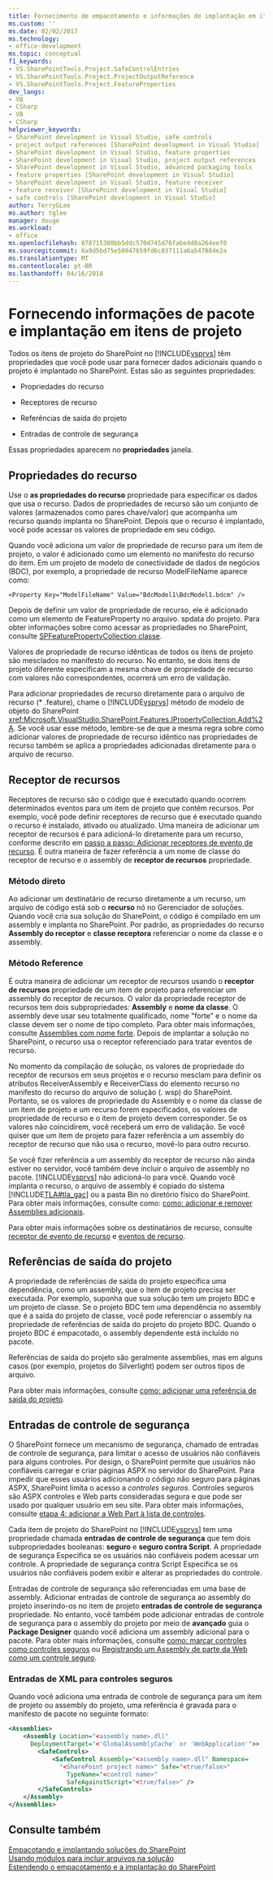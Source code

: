 ```yaml
---
title: Fornecimento de empacotamento e informações de implantação em itens de projeto | Microsoft Docs
ms.custom: ''
ms.date: 02/02/2017
ms.technology:
- office-development
ms.topic: conceptual
f1_keywords:
- VS.SharePointTools.Project.SafeControlEntries
- VS.SharePointTools.Project.ProjectOutputReference
- VS.SharePointTools.Project.FeatureProperties
dev_langs:
- VB
- CSharp
- VB
- CSharp
helpviewer_keywords:
- SharePoint development in Visual Studio, safe controls
- project output references [SharePoint development in Visual Studio]
- SharePoint development in Visual Studio, feature properties
- SharePoint development in Visual Studio, project output references
- SharePoint development in Visual Studio, advanced packaging tools
- feature properties [SharePoint development in Visual Studio]
- SharePoint development in Visual Studio, feature receiver
- feature receiver [SharePoint development in Visual Studio]
- safe controls [SharePoint development in Visual Studio]
author: TerryGLee
ms.author: tglee
manager: douge
ms.workload:
- office
ms.openlocfilehash: 078715380bb5ddc570d745d76fabe4d8a264eef0
ms.sourcegitcommit: 6a9d5bd75e50947659fd6c837111a6a547884e2a
ms.translationtype: MT
ms.contentlocale: pt-BR
ms.lasthandoff: 04/16/2018
---
```

# <a name="providing-packaging-and-deployment-information-in-project-items"></a>Fornecendo informações de pacote e implantação em itens de projeto
  Todos os itens de projeto do SharePoint no [!INCLUDE[vsprvs](../sharepoint/includes/vsprvs-md.md)] têm propriedades que você pode usar para fornecer dados adicionais quando o projeto é implantado no SharePoint. Estas são as seguintes propriedades:  
  
-   Propriedades do recurso  
  
-   Receptores de recurso  
  
-   Referências de saída do projeto  
  
-   Entradas de controle de segurança  
  
 Essas propriedades aparecem no **propriedades** janela.  
  
## <a name="feature-properties"></a>Propriedades do recurso  
 Use o **as propriedades do recurso** propriedade para especificar os dados que usa o recurso. Dados de propriedades de recurso são um conjunto de valores (armazenados como pares chave/valor) que acompanha um recurso quando implanta no SharePoint. Depois que o recurso é implantado, você pode acessar os valores de propriedade em seu código.  
  
 Quando você adiciona um valor de propriedade de recurso para um item de projeto, o valor é adicionado como um elemento no manifesto do recurso do item. Em um projeto de modelo de conectividade de dados de negócios (BDC), por exemplo, a propriedade de recurso ModelFileName aparece como:  
  
```  
<Property Key="ModelFileName" Value="BdcModel1\BdcModel1.bdcm" />   
```  
  
 Depois de definir um valor de propriedade de recurso, ele é adicionado como um elemento de FeatureProperty no arquivo. spdata do projeto. Para obter informações sobre como acessar as propriedades no SharePoint, consulte [SPFeaturePropertyCollection classe](http://go.microsoft.com/fwlink/?LinkId=177391).  
  
 Valores de propriedade de recurso idênticas de todos os itens de projeto são mesclados no manifesto do recurso. No entanto, se dois itens de projeto diferente especificam a mesma chave de propriedade de recurso com valores não correspondentes, ocorrerá um erro de validação.  
  
 Para adicionar propriedades de recurso diretamente para o arquivo de recurso (* .feature), chame o [!INCLUDE[vsprvs](../sharepoint/includes/vsprvs-md.md)] método de modelo de objeto do SharePoint <xref:Microsoft.VisualStudio.SharePoint.Features.IPropertyCollection.Add%2A>. Se você usar esse método, lembre-se de que a mesma regra sobre como adicionar valores de propriedade de recurso idêntico nas propriedades de recurso também se aplica a propriedades adicionadas diretamente para o arquivo de recurso.  
  
## <a name="feature-receiver"></a>Receptor de recursos  
 Receptores de recurso são o código que é executado quando ocorrem determinados eventos para um item de projeto que contém recursos. Por exemplo, você pode definir receptores de recurso que é executado quando o recurso é instalado, ativado ou atualizado. Uma maneira de adicionar um receptor de recursos é para adicioná-lo diretamente para um recurso, conforme descrito em [passo a passo: Adicionar receptores de evento de recurso](../sharepoint/walkthrough-add-feature-event-receivers.md). É outra maneira de fazer referência a um nome de classe do receptor de recurso e o assembly de **receptor de recursos** propriedade.  
  
### <a name="direct-method"></a>Método direto  
 Ao adicionar um destinatário de recurso diretamente a um recurso, um arquivo de código está sob o **recurso** nó no Gerenciador de soluções. Quando você cria sua solução do SharePoint, o código é compilado em um assembly e implanta no SharePoint. Por padrão, as propriedades do recurso **Assembly do receptor** e **classe receptora** referenciar o nome da classe e o assembly.  
  
### <a name="reference-method"></a>Método Reference  
 É outra maneira de adicionar um receptor de recursos usando o **receptor de recursos** propriedade de um item de projeto para referenciar um assembly do receptor de recursos. O valor da propriedade receptor de recursos tem dois subpropriedades: **Assembly** e **nome da classe**. O assembly deve usar seu totalmente qualificado, nome "forte" e o nome da classe devem ser o nome de tipo completo. Para obter mais informações, consulte [Assemblies com nome forte](http://go.microsoft.com/fwlink/?LinkID=169573). Depois de implantar a solução no SharePoint, o recurso usa o receptor referenciado para tratar eventos de recurso.  
  
 No momento da compilação de solução, os valores de propriedade do receptor de recursos em seus projetos e o recurso mesclam para definir os atributos ReceiverAssembly e ReceiverClass do elemento recurso no manifesto do recurso do arquivo de solução (. wsp) do SharePoint. Portanto, se os valores de propriedade do Assembly e o nome da classe de um item de projeto e um recurso forem especificados, os valores de propriedade de recurso e o item de projeto devem corresponder. Se os valores não coincidirem, você receberá um erro de validação. Se você quiser que um item de projeto para fazer referência a um assembly do receptor de recurso que não usa o recurso, movê-lo para outro recurso.  
  
 Se você fizer referência a um assembly do receptor de recurso não ainda estiver no servidor, você também deve incluir o arquivo de assembly no pacote. [!INCLUDE[vsprvs](../sharepoint/includes/vsprvs-md.md)] não adicioná-lo para você. Quando você implanta o recurso, o arquivo de assembly é copiado do sistema [!INCLUDE[TLA#tla_gac](../sharepoint/includes/tlasharptla-gac-md.md)] ou a pasta Bin no diretório físico do SharePoint. Para obter mais informações, consulte como: [como: adicionar e remover Assemblies adicionais](../sharepoint/how-to-add-and-remove-additional-assemblies.md).  
  
 Para obter mais informações sobre os destinatários de recurso, consulte [receptor de evento de recurso](http://go.microsoft.com/fwlink/?LinkID=169574) e [eventos de recurso](http://go.microsoft.com/fwlink/?LinkID=169575).  
  
## <a name="project-output-references"></a>Referências de saída do projeto  
 A propriedade de referências de saída do projeto especifica uma dependência, como um assembly, que o item de projeto precisa ser executada. Por exemplo, suponha que sua solução tem um projeto BDC e um projeto de classe. Se o projeto BDC tem uma dependência no assembly que é a saída do projeto de classe, você pode referenciar o assembly na propriedade de referências de saída do projeto do projeto BDC. Quando o projeto BDC é empacotado, o assembly dependente está incluído no pacote.  
  
 Referências de saída do projeto são geralmente assemblies, mas em alguns casos (por exemplo, projetos do Silverlight) podem ser outros tipos de arquivo.  
  
 Para obter mais informações, consulte [como: adicionar uma referência de saída do projeto](../sharepoint/how-to-add-a-project-output-reference.md).  
  
## <a name="safe-control-entries"></a>Entradas de controle de segurança  
 O SharePoint fornece um mecanismo de segurança, chamado de entradas de controle de segurança, para limitar o acesso de usuários não confiáveis para alguns controles. Por design, o SharePoint permite que usuários não confiáveis carregar e criar páginas ASPX no servidor do SharePoint. Para impedir que esses usuários adicionando o código não seguro para páginas ASPX, SharePoint limita o acesso a *controles seguros*. Controles seguros são ASPX controles e Web parts consideradas segura e que pode ser usado por qualquer usuário em seu site. Para obter mais informações, consulte [etapa 4: adicionar a Web Part à lista de controles](http://go.microsoft.com/fwlink/?LinkID=171014).  
  
 Cada item de projeto do SharePoint no [!INCLUDE[vsprvs](../sharepoint/includes/vsprvs-md.md)] tem uma propriedade chamada **entradas de controle de segurança** que tem dois subpropriedades booleanas: **seguro** e **seguro contra Script**. A propriedade de segurança Especifica se os usuários não confiáveis podem acessar um controle. A propriedade de segurança contra Script Especifica se os usuários não confiáveis podem exibir e alterar as propriedades do controle.  
  
 Entradas de controle de segurança são referenciadas em uma base de assembly. Adicionar entradas de controle de segurança ao assembly do projeto inserindo-os no item de projeto **entradas de controle de segurança** propriedade. No entanto, você também pode adicionar entradas de controle de segurança para o assembly do projeto por meio de **avançado** guia o **Package Designer** quando você adiciona um assembly adicional para o pacote. Para obter mais informações, consulte [como: marcar controles como controles seguros](../sharepoint/how-to-mark-controls-as-safe-controls.md) ou [Registrando um Assembly de parte da Web como um controle seguro](http://go.microsoft.com/fwlink/?LinkID=171013).  
  
### <a name="xml-entries-for-safe-controls"></a>Entradas de XML para controles seguros  
 Quando você adiciona uma entrada de controle de segurança para um item de projeto ou assembly do projeto, uma referência é gravada para o manifesto de pacote no seguinte formato:  
  
```xml  
<Assemblies>  
    <Assembly Location="<assembly name>.dll"     
      DeploymentTarget="<'GlobalAssemblyCache' or 'WebApplication'">>  
        <SafeControls>  
            <SafeControl Assembly="<assembly name>.dll" Namespace=  
              "<SharePoint project name>" Safe="<true/false>"     
                TypeName="<control name>"   
                SafeAgainstScript="<true/false>" />  
        </SafeControls>  
    </Assembly>  
</Assemblies>  
```  
  
## <a name="see-also"></a>Consulte também  
 [Empacotando e implantando soluções do SharePoint](../sharepoint/packaging-and-deploying-sharepoint-solutions.md)   
 [Usando módulos para incluir arquivos na solução](../sharepoint/using-modules-to-include-files-in-the-solution.md)   
 [Estendendo o empacotamento e a implantação do SharePoint](../sharepoint/extending-sharepoint-packaging-and-deployment.md)  
  